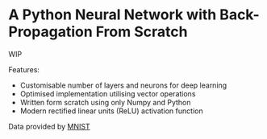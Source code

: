 # A Python Neural Network with Back-Propagation From Scratch

WIP

Features:

* Customisable number of layers and neurons for deep learning
* Optimised implementation utilising vector operations
* Written form scratch using only Numpy and Python
* Modern rectified linear units (ReLU) activation function


Data provided by [MNIST](http://yann.lecun.com/exdb/mnist/)
